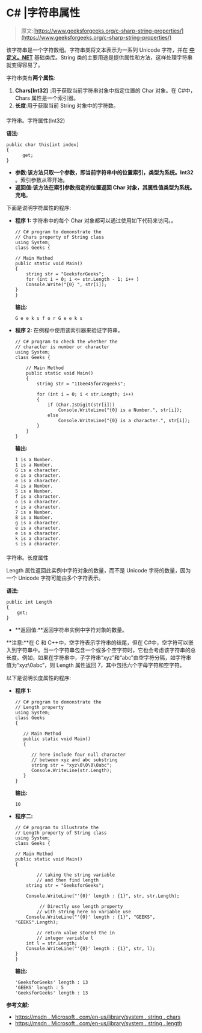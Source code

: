 # C# |字符串属性

> 原文:[https://www.geeksforgeeks.org/c-sharp-string-properties/](https://www.geeksforgeeks.org/c-sharp-string-properties/)

该字符串是一个字符数组。字符串类将文本表示为一系列 Unicode 字符，并在 **[中定义。NET](https://www.geeksforgeeks.org/c-net-framework-basic-architecture-component-stack/)** 基础类库。String 类的主要用途是提供属性和方法，这样处理字符串就变得容易了。

字符串类有**两个属性**:

1.  **Chars[Int32]** :用于获取当前字符串对象中指定位置的 Char 对象。在 C#中，Chars 属性是一个索引器。
2.  **长度**:用于获取当前 String 对象中的字符数。

#### 

字符串。字符属性(Int32)

**语法:**

```
public char this[int index] 
{ 
      get; 
}

```

*   **参数:**该方法只取一个参数，即当前字符串中的位置索引，类型为**系统。Int32** 。索引参数从零开始。
*   **返回值:**该方法在索引参数指定的位置返回 Char 对象，其属性值类型为**系统。充电**。

下面是说明字符属性的程序:

*   **程序 1:** 字符串中的每个 Char 对象都可以通过使用如下代码来访问。。

    ```
    // C# program to demonstrate the 
    // Chars property of String class
    using System;
    class Geeks {

    // Main Method
    public static void Main()
    {
        string str = "GeeksforGeeks";
        for (int i = 0; i <= str.Length - 1; i++ )
        Console.Write("{0} ", str[i]);
    }
    }
    ```

    **输出:**

    ```
    G e e k s f o r G e e k s

    ```

*   **程序 2:** 在例程中使用该索引器来验证字符串。

    ```
    // C# program to check the whether the 
    // character is number or character
    using System;
    class Geeks {

        // Main Method
        public static void Main()
        {
            string str = "11Gee45for78geeks";

            for (int i = 0; i < str.Length; i++)
            {
                if (Char.IsDigit(str[i]))
                    Console.WriteLine("{0} is a Number.", str[i]);
                else
                    Console.WriteLine("{0} is a character.", str[i]);
            }
        }
    }
    ```

    **输出:**

    ```
    1 is a Number.
    1 is a Number.
    G is a character.
    e is a character.
    e is a character.
    4 is a Number.
    5 is a Number.
    f is a character.
    o is a character.
    r is a character.
    7 is a Number.
    8 is a Number.
    g is a character.
    e is a character.
    e is a character.
    k is a character.
    s is a character.

    ```

#### 

字符串。长度属性

Length 属性返回此实例中字符对象的数量，而不是 Unicode 字符的数量，因为一个 Unicode 字符可能由多个字符表示。

**语法:**

```
public int Length 
{ 
    get;
}

```

*   **返回值:**返回字符串实例中字符对象的数量。

**注意:**在 C 和 C++中，空字符表示字符串的结尾，但在 C#中，空字符可以嵌入到字符串中。当一个字符串包含一个或多个空字符时，它也会考虑该字符串的总长度。例如，如果在字符串中，子字符串“xyz”和“abc”由空字符分隔，如字符串值为“xyz\0abc”，则 Length 属性返回 7，其中包括六个字母字符和空字符。

以下是说明长度属性的程序:

*   **程序 1:**

    ```
    // C# program to demonstrate the 
    // Length property
    using System;
    class Geeks
    {

       // Main Method
       public static void Main()
       {

          // here include four null character
          // between xyz and abc substring
          string str = "xyz\0\0\0\0abc";
          Console.WriteLine(str.Length); 
       }
    }
    ```

    **输出:**

    ```
    10

    ```

*   **程序二:**

    ```
    // C# program to illustrate the 
    // Length property of String class
    using System;
    class Geeks {

    // Main Method
    public static void Main()
    {

            // taking the string variable
            // and then find length
        string str = "GeeksforGeeks";

        Console.WriteLine("'{0}' length : {1}", str, str.Length);

             // Directly use length property 
            // with string here no variable use 
        Console.WriteLine("'{0}' length : {1}", "GEEKS", "GEEKS".Length);

            // return value stored the in 
            // integer variable l
        int l = str.Length;
        Console.WriteLine("'{0}' length : {1}", str, l);
    }
    }
    ```

    **输出:**

    ```
    'GeeksforGeeks' length : 13
    'GEEKS' length : 5
    'GeeksforGeeks' length : 13

    ```

**参考文献:**

*   [https://msdn . Microsoft . com/en-us/library/system . string . chars](https://msdn.microsoft.com/en-us/library/system.string.chars(v=vs.110).aspx?cs-save-lang=1&cs-lang=csharp#code-snippet-1)
*   [https://msdn . Microsoft . com/en-us/library/system . string . length](https://msdn.microsoft.com/en-us/library/system.string.length(v=vs.110).aspx?cs-save-lang=1&cs-lang=csharp#code-snippet-2)